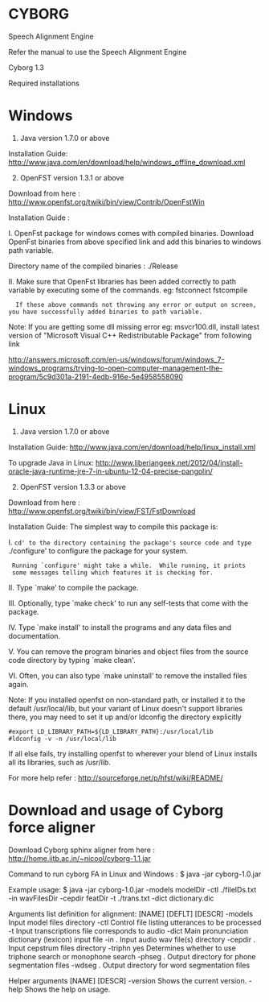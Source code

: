 CYBORG
======

Speech Alignment Engine

Refer the manual to use the Speech Alignment Engine

Cyborg 1.3

Required installations

Windows
=======
1. Java version 1.7.0 or above
   
  Installation Guide:
  http://www.java.com/en/download/help/windows_offline_download.xml 
	
2. OpenFST version 1.3.1 or above
  
  Download from here : http://www.openfst.org/twiki/bin/view/Contrib/OpenFstWin
  
  Installation Guide :
  
  I. OpenFst package for windows comes with compiled binaries. Download OpenFst binaries from above 
  specified link and add this binaries to windows path variable.
  
  Directory name of the compiled binaries : ./Release	
  
  II. Make sure that OpenFst libraries has been added correctly to path variable by executing some of the commands.
      eg: fstconnect
      	  fstcompile  
      
      If these above commands not throwing any error or output on screen, you have successfully added binaries to path variable.

  Note: If you are getting some dll missing error eg: msvcr100.dll, install latest version of "Microsoft Visual C++ Redistributable 
  Package" from following link
  
  http://answers.microsoft.com/en-us/windows/forum/windows_7-windows_programs/trying-to-open-computer-management-the-program/5c9d301a-2191-4edb-916e-5e4958558090      

Linux
=====
1. Java version 1.7.0 or above

  Installation Guide:
  http://www.java.com/en/download/help/linux_install.xml
  
  To upgrade Java in Linux:
  http://www.liberiangeek.net/2012/04/install-oracle-java-runtime-jre-7-in-ubuntu-12-04-precise-pangolin/

2. OpenFST version 1.3.3 or above

  Download from here : http://www.openfst.org/twiki/bin/view/FST/FstDownload
  
  Installation Guide:
  The simplest way to compile this package is:

  I. `cd' to the directory containing the package's source code and type
     `./configure' to configure the package for your system.

     Running `configure' might take a while.  While running, it prints
     some messages telling which features it is checking for.

  II. Type `make' to compile the package.

  III. Optionally, type `make check' to run any self-tests that come with
     the package.

  IV. Type `make install' to install the programs and any data files and
     documentation.

  V. You can remove the program binaries and object files from the
     source code directory by typing `make clean'.

  VI. Often, you can also type `make uninstall' to remove the installed
     files again.
	
  Note: If you installed openfst on non-standard path, or installed it to the default /usr/local/lib, but your variant of Linux 
  doesn't support libraries there, you may need to set it up and/or ldconfig the directory explicitly

	#export LD_LIBRARY_PATH=${LD_LIBRARY_PATH}:/usr/local/lib
	#ldconfig -v -n /usr/local/lib

  If all else fails, try installing openfst to wherever your blend of Linux installs all its libraries, such as /usr/lib.

For more help refer : http://sourceforge.net/p/hfst/wiki/README/

Download and usage of Cyborg force aligner
==========================================

Download Cyborg sphinx aligner from here : http://home.iitb.ac.in/~nicool/cyborg-1.1.jar 

Command to run cyborg FA in Linux and Windows :
$ java -jar cyborg-1.0.jar <compalsory and optional arguments>

Example usage:
$ java -jar cyborg-1.0.jar -models modelDir -ctl ./fileIDs.txt -in wavFilesDir -cepdir featDir -t ./trans.txt -dict dictionary.dic

Arguments list definition for alignment:
[NAME]  [DEFLT] [DESCR]
-models         Input model files directory
-ctl            Control file listing utterances to be processed
-t              Input transcriptions file corresponds to audio
-dict           Main pronunciation dictionary (lexicon) input file
-in     .       Input audio wav file(s) directory
-cepdir .       Input cepstrum files directory
-triphn yes     Determines whether to use triphone search or monophone search
-phseg  .       Output directory for phone segmentation files
-wdseg  .       Output directory for word segmentation files

Helper arguments
[NAME]          [DESCR]
-version        Shows the current version.
-help           Shows the help on usage.
